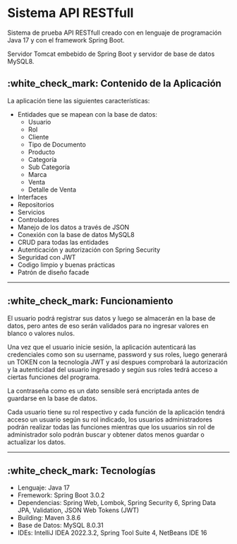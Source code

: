 <h1>Sistema API RESTfull</h1>
<p>Sistema de prueba API RESTfull creado con en lenguaje de programación Java 17 y con el framework Spring Boot.</p>
<p>Servidor Tomcat embebido de Spring Boot y servidor de base de datos MySQL8.</p>
<h2>:white_check_mark: Contenido de la Aplicación</h2>
<p>La aplicación tiene las siguientes características:</p>
<ul>
  <li>
    <div>Entidades que se mapean con la base de datos:</div>
    <ul>
      <li>Usuario</li>
      <li>Rol</li>
      <li>Cliente</li>
      <li>Tipo de Documento</li>
      <li>Producto</li>
      <li>Categoría</li>
      <li>Sub Categoría</li>
      <li>Marca</li>
      <li>Venta</li>
      <li>Detalle de Venta</li>
    </ul>
  </li>
  <li>Interfaces</li>
  <li>Repositorios</li>
  <li>Servicios</li>
  <li>Controladores</li>
  <li>Manejo de los datos a través de JSON</li>
  <li>Conexión con la base de datos MySQL8</li>
  <li>CRUD para todas las entidades</li>
  <li>Autenticación y autorización con Spring Security</li>
  <li>Seguridad con JWT</li>
  <li>Codigo limpio y buenas prácticas</li>
  <li>Patrón de diseño facade</li>
</ul>
<hr>
<h2>:white_check_mark: Funcionamiento</h2>
<p>El usuario podrá registrar sus datos y luego se almacerán en la base de datos, pero antes de eso serán validados para no ingresar valores en blanco o valores nulos.</p> 
<p>Una vez que el usuario inicie sesión, la aplicación autenticará las credenciales como son su username, password y sus roles, luego generará un TOKEN con la tecnología JWT y así despues comprobará la autorización y la autenticidad del usuario ingresado y según sus roles tedrá acceso a ciertas funciones del programa.</p>
<p>La contraseña como es un dato sensible será encriptada antes de guardarse en la base de datos.</p>
<p>Cada usuario tiene su rol respectivo y cada función de la aplicación tendrá acceso un usuario según su rol indicado, los usuarios administradores podrán realizar todas las funciones mientras que los usuarios sin rol de administrador solo podrán buscar y obtener datos menos guardar o actualizar los datos.</p>
<hr>
<h2>:white_check_mark: Tecnologías</h2>
<ul>
  <li>Lenguaje: Java 17</li>
  <li>Fremework: Spring Boot 3.0.2</li>
  <li>Dependencias: Spring Web, Lombok, Spring Security 6, Spring Data JPA, Validation, JSON Web Tokens (JWT)</li>
  <li>Building: Maven 3.8.6</li>
  <li>Base de Datos: MySQL 8.0.31</li>
  <li>IDEs: IntelliJ IDEA 2022.3.2, Spring Tool Suite 4, NetBeans IDE 16</li>
</ul>

